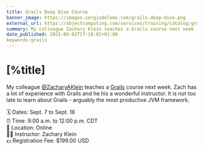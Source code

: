 ```yaml
---
title: Grails Deep Dive Course 
banner_image: https://images.sergiodelamo.com/grails-deep-dive.png
external_url: https://objectcomputing.com/services/training/catalog/grails/grails-deep-dive
summary: My colleague Zachary Klein teaches a Grails course next week
date_published: 2021-09-02T17:18:02+01:00
keywords:grails
---
```


# [%title]

My colleague [@ZacharyAKlein](https://twitter.com/ZacharyAKlein) teaches a [Grails](https://grails.org) course next week. Zach has a lot of experience with Grails and he his a wonderful instructor. It is not too late to learn about Grails - arguably the most productive JVM framework.

🗓 Dates: Sept. 7 to Sept. 16  
⏰ Time: 9:00 a.m. to 12:00 p.m. CDT  
📍 Location: Online  
🧑‍🏫 Instructor: Zachary Klein  
💵 Registration Fee: $199.00 USD  




